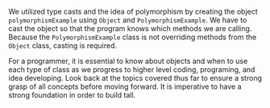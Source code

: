 We utilized type casts and the idea of polymorphism by creating the object `polymorphismExample` using `Object` and `PolymorphismExample`. We have to cast the object so that the program knows which methods we are calling. Because the `PolymorphismExample` class is not overriding methods from the `Object` class, casting is required.

For a programmer, it is essential to know about objects and when to use each type of class as we progress to higher level coding, programing, and idea developing. Look back at the topics covered thus far to ensure a strong grasp of all concepts before moving forward. It is imperative to have a strong foundation in order to build tall.

